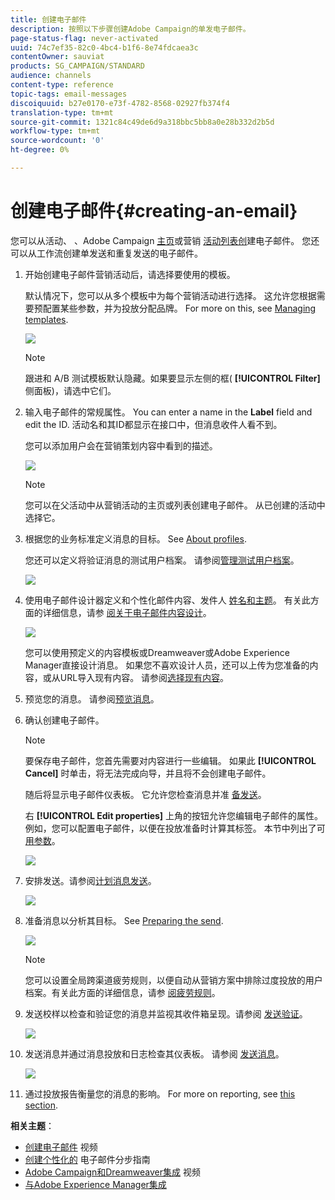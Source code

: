 ```yaml
---
title: 创建电子邮件
description: 按照以下步骤创建Adobe Campaign的单发电子邮件。
page-status-flag: never-activated
uuid: 74c7ef35-82c0-4bc4-b1f6-8e74fdcaea3c
contentOwner: sauviat
products: SG_CAMPAIGN/STANDARD
audience: channels
content-type: reference
topic-tags: email-messages
discoiquuid: b27e0170-e73f-4782-8568-02927fb374f4
translation-type: tm+mt
source-git-commit: 1321c84c49de6d9a318bbc5bb8a0e28b332d2b5d
workflow-type: tm+mt
source-wordcount: '0'
ht-degree: 0%

---
```



# 创建电子邮件{#creating-an-email}

您可以从活动、 [](../../start/using/marketing-activities.md#creating-a-marketing-activity)、Adobe Campaign [主页](../../start/using/interface-description.md#home-page)或营销 [活动列表创](../../start/using/marketing-activities.md#about-marketing-activities)建电子邮件。 您还可以从工作流创建单发送和重复发送的电子邮件。

1. 开始创建电子邮件营销活动后，请选择要使用的模板。

   默认情况下，您可以从多个模板中为每个营销活动进行选择。 这允许您根据需要预配置某些参数，并为投放分配品牌。 For more on this, see [Managing templates](../../start/using/marketing-activity-templates.md).

   ![](assets/email_creation_1.png)

   >[!NOTE]
   >
   >跟进和 A/B 测试模板默认隐藏。如果要显示左侧的框( **[!UICONTROL Filter]** 侧面板)，请选中它们。

1. 输入电子邮件的常规属性。 You can enter a name in the **Label** field and edit the ID. 活动名和其ID都显示在接口中，但消息收件人看不到。

   您可以添加用户会在营销策划内容中看到的描述。

   ![](assets/email_creation_2.png)

   >[!NOTE]
   >
   >您可以在父活动中从营销活动的主页或列表创建电子邮件。 从已创建的活动中选择它。

1. 根据您的业务标准定义消息的目标。 See [About profiles](../../audiences/using/about-profiles.md).

   您还可以定义将验证消息的测试用户档案。 请参阅[管理测试用户档案](../../audiences/using/managing-test-profiles.md)。

   ![](assets/email_creation_3.png)

1. 使用电子邮件设计器定义和个性化邮件内容、发件人 [姓名和主题](../../designing/using/designing-content-in-adobe-campaign.md)。 有关此方面的详细信息，请参 [阅关于电子邮件内容设计](../../designing/using/designing-content-in-adobe-campaign.md)。

   ![](assets/email_creation_4.png)

   您可以使用预定义的内容模板或Dreamweaver或Adobe Experience Manager直接设计消息。 如果您不喜欢设计人员，还可以上传为您准备的内容，或从URL导入现有内容。 请参阅[选择现有内容](../../designing/using/using-existing-content.md)。

1. 预览您的消息。 请参阅[预览消息](../../sending/using/previewing-messages.md)。
1. 确认创建电子邮件。

   >[!NOTE]
   >
   >要保存电子邮件，您首先需要对内容进行一些编辑。 如果此 **[!UICONTROL Cancel]** 时单击，将无法完成向导，并且将不会创建电子邮件。

   随后将显示电子邮件仪表板。 它允许您检查消息并准 [备发送](../../sending/using/preparing-the-send.md)。

   右 **[!UICONTROL Edit properties]** 上角的按钮允许您编辑电子邮件的属性。 例如，您可以配置电子邮件，以便在投放准备时计算其标签。  本节中列出了可 [用参数](../../administration/using/configuring-email-channel.md#list-of-email-properties)。

   ![](assets/delivery_dashboard_2.png)

1. 安排发送。请参阅[计划消息发送](../../sending/using/about-scheduling-messages.md)。

   ![](assets/delivery_planning.png)

1. 准备消息以分析其目标。 See [Preparing the send](../../sending/using/confirming-the-send.md).

   ![](assets/preparing_delivery_2.png)

   >[!NOTE]
   >
   >您可以设置全局跨渠道疲劳规则，以便自动从营销方案中排除过度投放的用户档案。有关此方面的详细信息，请参 [阅疲劳规则](../../sending/using/fatigue-rules.md)。

1. 发送校样以检查和验证您的消息并监视其收件箱呈现。请参阅 [发送验证](../../sending/using/sending-proofs.md)。

   ![](assets/bat_select.png)

1. 发送消息并通过消息投放和日志检查其仪表板。 请参阅 [发送消息](../../sending/using/confirming-the-send.md)。

   ![](assets/confirm_delivery.png)

1. 通过投放报告衡量您的消息的影响。 For more on reporting, see [this section](../../reporting/using/about-dynamic-reports.md).

**相关主题**：

* [创建电子邮件](https://docs.adobe.com/content/help/en/campaign-learn/campaign-standard-tutorials/getting-started/create-email-from-homepage.html) 视频
* [创建个性化的](https://helpx.adobe.com/cn/campaign/kb/acs-get-started-with-emails.html) 电子邮件分步指南
* [Adobe Campaign和Dreamweaver集成](https://docs.adobe.com/content/help/zh-Hans/campaign-standard-learn/tutorials/designing-content/email-designer/dreamweaver-integration.translate.html) 视频
* [与Adobe Experience Manager集成](../../integrating/using/integrating-with-experience-manager.md)
